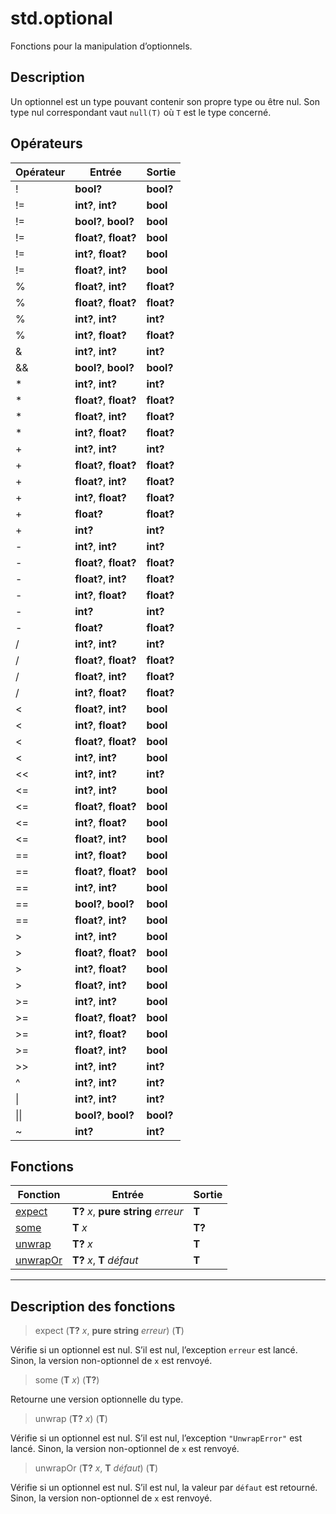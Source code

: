 # std.optional

Fonctions pour la manipulation d’optionnels.
## Description
Un optionnel est un type pouvant contenir son propre type ou être nul.
Son type nul correspondant vaut `null(T)` où `T` est le type concerné.
## Opérateurs
|Opérateur|Entrée|Sortie|
|-|-|-|
|!|**bool?**|**bool?**|
|!=|**int?**, **int?**|**bool**|
|!=|**bool?**, **bool?**|**bool**|
|!=|**float?**, **float?**|**bool**|
|!=|**int?**, **float?**|**bool**|
|!=|**float?**, **int?**|**bool**|
|%|**float?**, **int?**|**float?**|
|%|**float?**, **float?**|**float?**|
|%|**int?**, **int?**|**int?**|
|%|**int?**, **float?**|**float?**|
|&|**int?**, **int?**|**int?**|
|&&|**bool?**, **bool?**|**bool?**|
|*|**int?**, **int?**|**int?**|
|*|**float?**, **float?**|**float?**|
|*|**float?**, **int?**|**float?**|
|*|**int?**, **float?**|**float?**|
|+|**int?**, **int?**|**int?**|
|+|**float?**, **float?**|**float?**|
|+|**float?**, **int?**|**float?**|
|+|**int?**, **float?**|**float?**|
|+|**float?**|**float?**|
|+|**int?**|**int?**|
|-|**int?**, **int?**|**int?**|
|-|**float?**, **float?**|**float?**|
|-|**float?**, **int?**|**float?**|
|-|**int?**, **float?**|**float?**|
|-|**int?**|**int?**|
|-|**float?**|**float?**|
|/|**int?**, **int?**|**int?**|
|/|**float?**, **float?**|**float?**|
|/|**float?**, **int?**|**float?**|
|/|**int?**, **float?**|**float?**|
|<|**float?**, **int?**|**bool**|
|<|**int?**, **float?**|**bool**|
|<|**float?**, **float?**|**bool**|
|<|**int?**, **int?**|**bool**|
|<<|**int?**, **int?**|**int?**|
|<=|**int?**, **int?**|**bool**|
|<=|**float?**, **float?**|**bool**|
|<=|**int?**, **float?**|**bool**|
|<=|**float?**, **int?**|**bool**|
|==|**int?**, **float?**|**bool**|
|==|**float?**, **float?**|**bool**|
|==|**int?**, **int?**|**bool**|
|==|**bool?**, **bool?**|**bool**|
|==|**float?**, **int?**|**bool**|
|>|**int?**, **int?**|**bool**|
|>|**float?**, **float?**|**bool**|
|>|**int?**, **float?**|**bool**|
|>|**float?**, **int?**|**bool**|
|>=|**int?**, **int?**|**bool**|
|>=|**float?**, **float?**|**bool**|
|>=|**int?**, **float?**|**bool**|
|>=|**float?**, **int?**|**bool**|
|>>|**int?**, **int?**|**int?**|
|^|**int?**, **int?**|**int?**|
|\||**int?**, **int?**|**int?**|
|\|\||**bool?**, **bool?**|**bool?**|
|~|**int?**|**int?**|
## Fonctions
|Fonction|Entrée|Sortie|
|-|-|-|
|[expect](#func_0)|**T?** *x*, **pure string** *erreur*|**T**|
|[some](#func_1)|**T** *x*|**T?**|
|[unwrap](#func_2)|**T?** *x*|**T**|
|[unwrapOr](#func_3)|**T?** *x*, **T** *défaut*|**T**|


***
## Description des fonctions

<a id="func_0"></a>
> expect (**T?** *x*, **pure string** *erreur*) (**T**)

Vérifie si un optionnel est nul.
S’il est nul, l’exception `erreur` est lancé.
Sinon, la version non-optionnel de `x` est renvoyé.

<a id="func_1"></a>
> some (**T** *x*) (**T?**)

Retourne une version optionnelle du type.

<a id="func_2"></a>
> unwrap (**T?** *x*) (**T**)

Vérifie si un optionnel est nul.
S’il est nul, l’exception `"UnwrapError"` est lancé.
Sinon, la version non-optionnel de `x` est renvoyé.

<a id="func_3"></a>
> unwrapOr (**T?** *x*, **T** *défaut*) (**T**)

Vérifie si un optionnel est nul.
S’il est nul, la valeur par `défaut` est retourné.
Sinon, la version non-optionnel de `x` est renvoyé.

